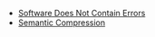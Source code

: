 - [Software Does Not Contain Errors](https://tuukkapensala.com/files/software_does_not_contain_errors.txt)
- [Semantic Compression](https://caseymuratori.com/blog_0015)
